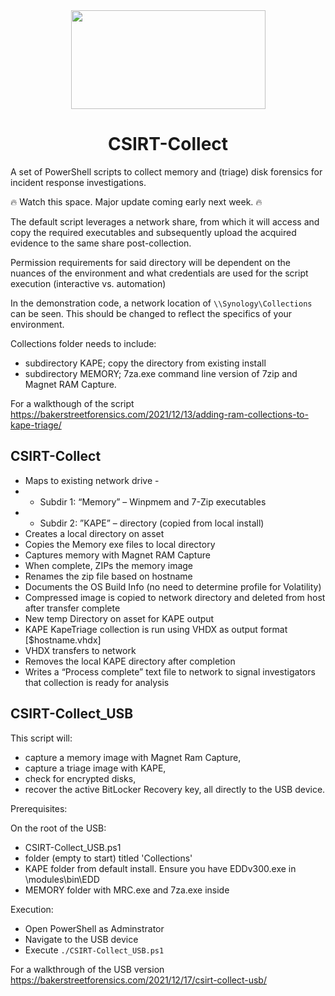 <div align="center">
 <img style="padding:0;vertical-align:bottom;" height="158" width="311" src="BSF.png"/>
 <p>
  <h1>
   CSIRT-Collect
  </h1>
 </p>

</div>

A set of PowerShell scripts to collect memory and (triage) disk forensics for incident response investigations.


:fire: Watch this space. Major update coming early next week. :fire:

The default script leverages a network share, from which it will access and copy the required executables and subsequently upload the acquired evidence to the same share post-collection.

Permission requirements for said directory will be dependent on the nuances of the environment and what credentials are used for the script execution (interactive vs. automation)

In the demonstration code, a network location of `\\Synology\Collections` can be seen. This should be changed to reflect the specifics of your environment.

Collections folder needs to include:
- subdirectory KAPE; copy the directory from existing install
- subdirectory MEMORY; 7za.exe command line version of 7zip and Magnet RAM Capture.

For a walkthough of the script https://bakerstreetforensics.com/2021/12/13/adding-ram-collections-to-kape-triage/

## CSIRT-Collect

- Maps to existing network drive -
- - Subdir 1: “Memory” – Winpmem and 7-Zip executables
- - Subdir 2: ”KAPE” – directory (copied from local install)
- Creates a local directory on asset
- Copies the Memory exe files to local directory
- Captures memory with Magnet RAM Capture
- When complete, ZIPs the memory image
- Renames the zip file based on hostname
- Documents the OS Build Info (no need to determine profile for Volatility)
- Compressed image is copied to network directory and deleted from host after transfer complete
- New temp Directory on asset for KAPE output
- KAPE KapeTriage collection is run using VHDX as output format [$hostname.vhdx]
- VHDX transfers to network
- Removes the local KAPE directory after completion
- Writes a “Process complete” text file to network to signal investigators that collection is ready for analysis

## CSIRT-Collect_USB

This script will:
- capture a memory image with Magnet Ram Capture,
- capture a triage image with KAPE,
- check for encrypted disks,
- recover the active BitLocker Recovery key,
all directly to the USB device.

Prerequisites:

On the root of the USB:
- CSIRT-Collect_USB.ps1
- folder (empty to start) titled 'Collections'
- KAPE folder from default install. Ensure you have EDDv300.exe in \modules\bin\EDD
- MEMORY folder with MRC.exe and 7za.exe inside

Execution:
- Open PowerShell as Adminstrator
- Navigate to the USB device
- Execute `./CSIRT-Collect_USB.ps1`

For a walkthrough of the USB version https://bakerstreetforensics.com/2021/12/17/csirt-collect-usb/
